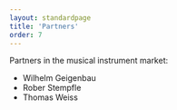 ```yaml
---
layout: standardpage
title: 'Partners'
order: 7
---
```

Partners in the musical instrument market:

- Wilhelm Geigenbau
- Rober Stempfle
- Thomas Weiss
